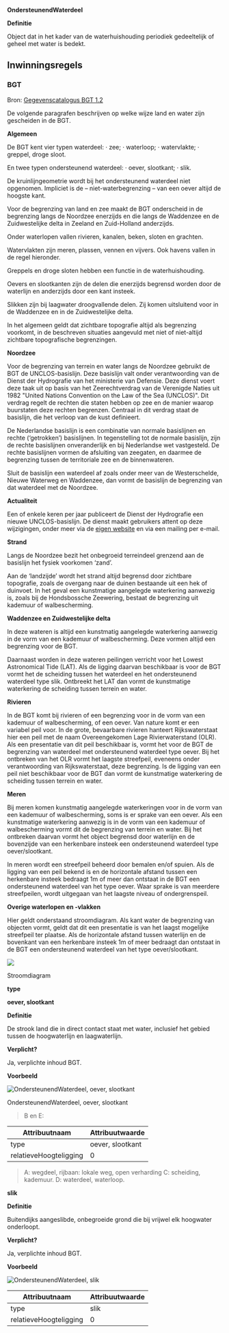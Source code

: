 **OndersteunendWaterdeel**

**Definitie**

Object dat in het kader van de waterhuishouding periodiek gedeeltelijk of geheel
met water is bedekt.

Inwinningsregels
----------------

### BGT

Bron: [Gegevenscatalogus BGT
1.2](https://docs.geostandaarden.nl/imgeo/catalogus/bgt/#objectafbakening-waterdeel-ondersteunendwaterdeel)

De volgende paragrafen beschrijven op welke wijze land en water zijn gescheiden
in de BGT.

**Algemeen**

De BGT kent vier typen waterdeel: · zee; · waterloop; · watervlakte; · greppel,
droge sloot.

En twee typen ondersteunend waterdeel: · oever, slootkant; · slik.

De kruinlijngeometrie wordt bij het ondersteunend waterdeel niet opgenomen.
Impliciet is de – niet-waterbegrenzing – van een oever altijd de hoogste kant.

Voor de begrenzing van land en zee maakt de BGT onderscheid in de begrenzing
langs de Noordzee enerzijds en die langs de Waddenzee en de Zuidwestelijke delta
in Zeeland en Zuid-Holland anderzijds.

Onder waterlopen vallen rivieren, kanalen, beken, sloten en grachten.

Watervlakten zijn meren, plassen, vennen en vijvers. Ook havens vallen in de
regel hieronder.

Greppels en droge sloten hebben een functie in de waterhuishouding.

Oevers en slootkanten zijn de delen die enerzijds begrensd worden door de
waterlijn en anderzijds door een kant insteek.

Slikken zijn bij laagwater droogvallende delen. Zij komen uitsluitend voor in de
Waddenzee en in de Zuidwestelijke delta.

In het algemeen geldt dat zichtbare topografie altijd als begrenzing voorkomt,
in de beschreven situaties aangevuld met niet of niet-altijd zichtbare
topografische begrenzingen.

**Noordzee**

Voor de begrenzing van terrein en water langs de Noordzee gebruikt de BGT de
UNCLOS-basislijn. Deze basislijn valt onder verantwoording van de Dienst der
Hydrografie van het ministerie van Defensie. Deze dienst voert deze taak uit op
basis van het Zeerechtverdrag van de Verenigde Naties uit 1982 "United Nations
Convention on the Law of the Sea (UNCLOS)". Dit verdrag regelt de rechten die
staten hebben op zee en de manier waarop buurstaten deze rechten begrenzen.
Centraal in dit verdrag staat de basislijn, die het verloop van de kust
definieert.

De Nederlandse basislijn is een combinatie van normale basislijnen en rechte
(‘getrokken’) basislijnen. In tegenstelling tot de normale basislijn, zijn de
rechte basislijnen onveranderlijk en bij Nederlandse wet vastgesteld. De rechte
basislijnen vormen de af­sluiting van zeegaten, en daarmee de begrenzing tussen
de territoriale zee en de binnenwateren.

Sluit de basislijn een waterdeel af zoals onder meer van de Westerschelde,
Nieuwe Waterweg en Waddenzee, dan vormt de basislijn de begrenzing van dat
waterdeel met de Noordzee.

**Actualiteit**

Een of enkele keren per jaar publiceert de Dienst der Hydrografie een nieuwe
UNCLOS-basislijn. De dienst maakt gebruikers attent op deze wijzigingen, onder
meer via de [eigen website](https://www.defensie.nl/onderwerpen/hydrografie/) en
via een mailing per e-mail.

**Strand**

Langs de Noordzee bezit het onbegroeid terreindeel grenzend aan de basislijn het
fysiek voorkomen ‘zand’.

Aan de ‘landzijde’ wordt het strand altijd begrensd door zichtbare topografie,
zoals de overgang naar de duinen bestaande uit een hek of duinvoet. In het geval
een kunstmatige aangelegde waterkering aanwezig is, zoals bij de Hondsbossche
Zeewering, bestaat de begrenzing uit kademuur of walbescherming.

**Waddenzee en Zuidwestelijke delta**

In deze wateren is altijd een kunstmatig aangelegde waterkering aanwezig in de
vorm van een kademuur of walbescherming. Deze vormen altijd een begrenzing voor
de BGT.

Daarnaast worden in deze wateren peilingen verricht voor het Lowest Astronomical
Tide (LAT). Als de ligging daarvan beschikbaar is voor de BGT vormt het de
scheiding tussen het waterdeel en het ondersteunend waterdeel type slik.
Ontbreekt het LAT dan vormt de kunstmatige waterkering de scheiding tussen
terrein en water.

**Rivieren**

In de BGT komt bij rivieren of een begrenzing voor in de vorm van een kademuur
of walbescherming, of een oever. Van nature komt er een variabel peil voor. In
de grote, bevaarbare rivieren hanteert Rijkswaterstaat hier een peil met de naam
Overeengekomen Lage Rivierwaterstand (OLR). Als een presentatie van dit peil
beschikbaar is, vormt het voor de BGT de begrenzing van waterdeel met
ondersteunend waterdeel type oever. Bij het ontbreken van het OLR vormt het
laagste streefpeil, eveneens onder verantwoording van Rijkswaterstaat, deze
begrenzing. Is de ligging van een peil niet beschikbaar voor de BGT dan vormt de
kunstmatige waterkering de scheiding tussen terrein en water.

**Meren**

Bij meren komen kunstmatig aangelegde waterkeringen voor in de vorm van een
kademuur of walbescherming, soms is er sprake van een oever. Als een kunstmatige
waterkering aanwezig is in de vorm van een kademuur of walbescherming vormt dit
de begrenzing van terrein en water. Bij het ontbreken daarvan vormt het object
begrensd door waterlijn en de bovenzijde van een herkenbare insteek een
ondersteunend waterdeel type oever/slootkant.

In meren wordt een streefpeil beheerd door bemalen en/of spuien. Als de ligging
van een peil bekend is en de horizontale afstand tussen een herkenbare insteek
bedraagt 1m of meer dan ontstaat in de BGT een ondersteunend waterdeel van het
type oever. Waar sprake is van meerdere streefpeilen, wordt uitgegaan van het
laagste niveau of ondergrenspeil.

**Overige waterlopen en -vlakken**

Hier geldt onderstaand stroomdiagram. Als kant water de begrenzing van objecten
vormt, geldt dat dit een presentatie is van het laagst mogelijke streefpeil ter
plaatse. Als de horizontale afstand tussen waterlijn en de bovenkant van een
herkenbare insteek 1m of meer bedraagt dan ontstaat in de BGT een ondersteunend
waterdeel van het type oever/slootkant.

![](media/90e8671da8cb5b1bb54087d56fa4a146.jpg)

Stroomdiagram

**type**

**oever, slootkant**

**Definitie**

De strook land die in direct contact staat met water, inclusief het gebied
tussen de hoogwaterlijn en laagwaterlijn.

**Verplicht?**

Ja, verplichte inhoud BGT.

**Voorbeeld**

![OndersteunendWaterdeel, oever, slootkant](media/ded9048bc4c1eea1b33b035a47d20cde.jpg)

OndersteunendWaterdeel, oever, slootkant

>   B en E:

| Attribuutnaam          | Attribuutwaarde  |
|------------------------|------------------|
| type                   | oever, slootkant |
| relatieveHoogteligging | 0                |

>   A: wegdeel, rijbaan: lokale weg, open verharding C: scheiding, kademuur. D:
>   waterdeel, waterloop.

**slik**

**Definitie**

Buitendijks aangeslibde, onbegroeide grond die bij vrijwel elk hoogwater
onderloopt.

**Verplicht?**

Ja, verplichte inhoud BGT.

**Voorbeeld**

![OndersteunendWaterdeel, slik](media/40d9840170b4007a09bdd8c1fd8a5b23.png)

| Attribuutnaam          | Attribuutwaarde |
|------------------------|-----------------|
| type                   | slik            |
| relatieveHoogteligging | 0               |
